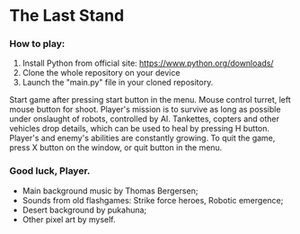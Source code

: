 # The Last Stand

### How to play:
1. Install Python from official site: https://www.python.org/downloads/
2. Clone the whole repository on your device
3. Launch the "main.py" file in your cloned repository.

Start game after pressing start button in the menu.
Mouse control turret, left mouse button for shoot.
Player's mission is to survive as long as possible under onslaught of robots, controlled by AI.
Tankettes, copters and other vehicles drop details, which can be used to heal by pressing H button.
Player's and enemy's abilities are constantly growing.
To quit the game, press X button on the window, or quit button in the menu.

### Good luck, Player.
* Main background music by Thomas Bergersen;
* Sounds from old flashgames: Strike force heroes, Robotic emergence;
* Desert background by pukahuna;
* Other pixel art by myself.